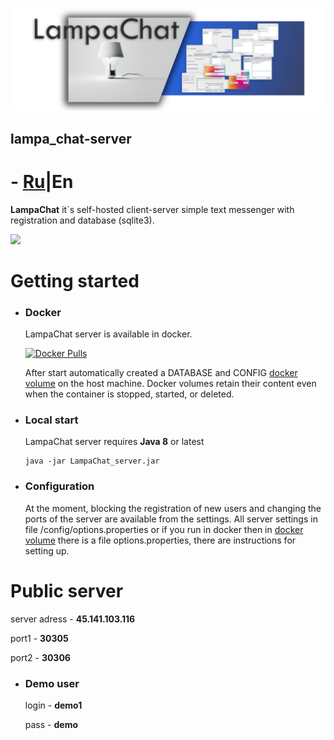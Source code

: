 <p align="center">
  <img title="logo" src='https://github.com/Alexzionx/lampa_chat-client/blob/master/assets/images/logo.png?raw=true' />
</p>

## lampa_chat-server

# - [Ru](https://github.com/Alexzionx/lampa_chat-server/blob/main/readmeRU.md)|En

**LampaChat** it`s self-hosted client-server simple text messenger with registration and database (sqlite3).

  [![](https://img.shields.io/github/last-commit/alexzionx/lampa_chat-client?label=LampaChat%20CLIENT)](https://github.com/Alexzionx/lampa_chat-client)

# Getting started
- ### Docker

  LampaChat server is available in docker.
  
  [![Docker Pulls](https://img.shields.io/docker/image-size/alexzionx/lampa_chat-server/8-0.1?style=for-the-badge)](https://hub.docker.com/r/alexzionx/lampa_chat-server)
  
  After start automatically created a DATABASE and CONFIG [docker volume](https://docs.docker.com/storage/volumes/) on the host machine.
Docker volumes retain their content even when the container is stopped, started, or deleted.
- ### Local start
  LampaChat server requires **Java 8** or latest
  ```
  java -jar LampaChat_server.jar
  ```
- ### Configuration
  At the moment, blocking the registration of new users and changing the ports of the server are available from the settings.
  All server settings in file /config/options.properties or if you run in docker then in [docker volume](https://docs.docker.com/storage/volumes/) there is a file options.properties, there are instructions for setting up.

# Public server
   server adress - **45.141.103.116**
   
   port1 - **30305**
   
   port2 - **30306**
  
  - ### Demo user
    
    login - **demo1**
    
    pass - **demo**
  
  
